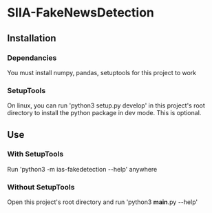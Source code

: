 # SIIA-FakeNewsDetection
## Installation
### Dependancies
You must install numpy, pandas, setuptools for this project to work
### SetupTools
On linux, you can run 'python3 setup.py develop' in this project's root directory to install the python package in dev
mode. This is optional.
## Use
### With SetupTools
Run 'python3 -m ias-fakedetection --help' anywhere
### Without SetupTools
Open this project's root directory and run 'python3 __main__.py --help'

